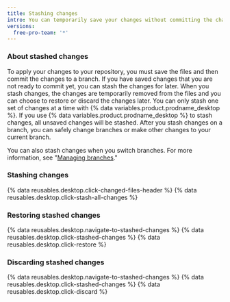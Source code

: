 ```yaml
---
title: Stashing changes
intro: You can temporarily save your changes without committing the changes to a branch by stashing the changes.
versions:
  free-pro-team: '*'
---
```


### About stashed changes

To apply your changes to your repository, you must save the files and then commit the changes to a branch. If you have saved changes that you are not ready to commit yet, you can stash the changes for later. When you stash changes, the changes are temporarily removed from the files and you can choose to restore or discard the changes later. You can only stash one set of changes at a time with {% data variables.product.prodname_desktop %}. If you use {% data variables.product.prodname_desktop %} to stash changes, all unsaved changes will be stashed. After you stash changes on a branch, you can safely change branches or make other changes to your current branch.

You can also stash changes when you switch branches. For more information, see "[Managing branches](/desktop/contributing-to-projects/managing-branches#switching-between-branches)."

### Stashing changes

{% data reusables.desktop.click-changed-files-header %}
{% data reusables.desktop.click-stash-all-changes %}

### Restoring stashed changes

{% data reusables.desktop.navigate-to-stashed-changes %}
{% data reusables.desktop.click-stashed-changes %}
{% data reusables.desktop.click-restore %}

### Discarding stashed changes

{% data reusables.desktop.navigate-to-stashed-changes %}
{% data reusables.desktop.click-stashed-changes %}
{% data reusables.desktop.click-discard %}
